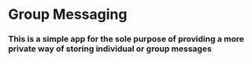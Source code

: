 # Group Messaging

### This is a simple app for the sole purpose of providing a more private way of storing individual or group messages
